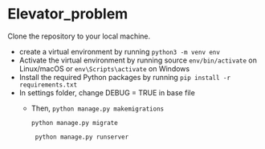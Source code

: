 # Elevator_problem

Clone the repository to your local machine.

* create a virtual environment by running
  ```python3 -m venv env```
* Activate the virtual environment by running source
  ```env/bin/activate``` on Linux/macOS or
  ```env\Scripts\activate``` on Windows
* Install the required Python packages by running
  ```pip install -r requirements.txt```
* In settings folder, change DEBUG = TRUE in base file
  * Then,
    ```python manage.py makemigrations```
    
    ```python manage.py migrate```
    
    ``` python manage.py runserver```
  

